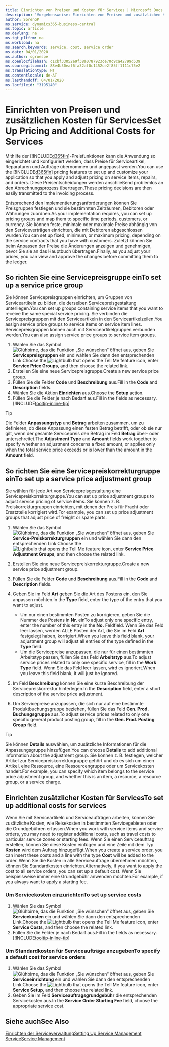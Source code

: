 ```yaml
---
title: Einrichten von Preisen und Kosten für Services | Microsoft Docs
description: 'Vorgehensweise: Einrichten von Preisen und zusätzlichen Kosten für Services.'
author: SorenGP
ms.service: dynamics365-business-central
ms.topic: article
ms.devlang: na
ms.tgt_pltfrm: na
ms.workload: na
ms.search.keywords: service, cost, service order
ms.date: 04/01/2020
ms.author: sgroespe
ms.openlocfilehash: c1cbf33052e9f38a0787923ce70c9ca42799d539
ms.sourcegitcommit: 88e4b30eaf6fa32af0c1452ce2f85ff1111c75e2
ms.translationtype: HT
ms.contentlocale: de-AT
ms.lasthandoff: 04/01/2020
ms.locfileid: "3195140"
---
```

# <a name="set-up-pricing-and-additional-costs-for-services"></a><span data-ttu-id="ed9e2-103">Einrichten von Preisen und zusätzlichen Kosten für Services</span><span class="sxs-lookup"><span data-stu-id="ed9e2-103">Set Up Pricing and Additional Costs for Services</span></span>
<span data-ttu-id="ed9e2-104">Mithilfe der [!INCLUDE[d365fin](includes/d365fin_md.md)]-Preisfunktionen kann die Anwendung so eingerichtet und konfiguriert werden, dass Preise für Serviceartikel, Reparaturen und Aufträge übernommen und angepasst werden.</span><span class="sxs-lookup"><span data-stu-id="ed9e2-104">You can use the [!INCLUDE[d365fin](includes/d365fin_md.md)] pricing features to set up and customize your application so that you apply and adjust pricing on service items, repairs, and orders.</span></span> <span data-ttu-id="ed9e2-105">Diese Preisentscheidungen werden anschließend problemlos an den Abrechnungsprozess übertragen.</span><span class="sxs-lookup"><span data-stu-id="ed9e2-105">These pricing decisions are then easily transmitted to the invoicing process.</span></span>  
  
<span data-ttu-id="ed9e2-106">Entsprechend den Implementierungsanforderungen können Sie Preisgruppen festlegen und sie bestimmten Zeiträumen, Debitoren oder Währungen zuordnen.</span><span class="sxs-lookup"><span data-stu-id="ed9e2-106">As your implementation requires, you can set up pricing groups and map them to specific time periods, customers, or currency.</span></span> <span data-ttu-id="ed9e2-107">Sie können feste, minimale oder maximale Preise abhängig von den Serviceverträgen einrichten, die mit Debitoren abgeschlossen wurden.</span><span class="sxs-lookup"><span data-stu-id="ed9e2-107">You can set up fixed, minimum, or maximum pricing, depending on the service contracts that you have with customers.</span></span> <span data-ttu-id="ed9e2-108">Zuletzt können Sie beim Anpassen der Preise die Änderungen anzeigen und genehmigen, bevor Sie sie an das Hauptbuch übertragen.</span><span class="sxs-lookup"><span data-stu-id="ed9e2-108">Finally, as you adjust your prices, you can view and approve the changes before committing them to the ledger.</span></span>  

## <a name="to-set-up-a-service-price-group"></a><span data-ttu-id="ed9e2-109">So richten Sie eine Servicepreisgruppe ein</span><span class="sxs-lookup"><span data-stu-id="ed9e2-109">To set up a service price group</span></span>
<span data-ttu-id="ed9e2-110">Sie können Servicepreisgruppen einrichten, um Gruppen von Serviceartikeln zu bilden, die derselben Servicepreisgestaltung unterliegen.</span><span class="sxs-lookup"><span data-stu-id="ed9e2-110">You can set up groups containing service items that you want to receive the same special service pricing.</span></span> <span data-ttu-id="ed9e2-111">Sie verbinden die Servicepreisgruppen mit den Serviceartikeln in den Serviceartikelzeilen.</span><span class="sxs-lookup"><span data-stu-id="ed9e2-111">You assign service price groups to service items on service item lines.</span></span> <span data-ttu-id="ed9e2-112">Servicepreisgruppen können auch mit Serviceartikelgruppen verbunden werden.</span><span class="sxs-lookup"><span data-stu-id="ed9e2-112">You can also assign service price groups to service item groups.</span></span>  

1. <span data-ttu-id="ed9e2-113">Wählen Sie das Symbol ![Glühbirne, das die Funktion „Sie wünschen“ öffnet](media/ui-search/search_small.png "Tell Me-Funktion") aus, geben Sie **Servicepreisgruppen** ein und wählen Sie dann den entsprechenden Link.</span><span class="sxs-lookup"><span data-stu-id="ed9e2-113">Choose the ![Lightbulb that opens the Tell Me feature](media/ui-search/search_small.png "Tell me what you want to do") icon, enter **Service Price Groups**, and then choose the related link.</span></span>  
2. <span data-ttu-id="ed9e2-114">Erstellen Sie eine neue Servicepreisgruppe.</span><span class="sxs-lookup"><span data-stu-id="ed9e2-114">Create a new service price group.</span></span>  
3. <span data-ttu-id="ed9e2-115">Füllen Sie die Felder **Code** und **Beschreibung** aus.</span><span class="sxs-lookup"><span data-stu-id="ed9e2-115">Fill in the **Code** and **Description** fields.</span></span>  
4. <span data-ttu-id="ed9e2-116">Wählen Sie die Aktion **Einrichten** aus.</span><span class="sxs-lookup"><span data-stu-id="ed9e2-116">Choose the **Setup** action.</span></span>  
2. <span data-ttu-id="ed9e2-117">Füllen Sie die Felder je nach Bedarf aus.</span><span class="sxs-lookup"><span data-stu-id="ed9e2-117">Fill in the fields as necessary.</span></span> [!INCLUDE[tooltip-inline-tip](includes/tooltip-inline-tip_md.md)]  

 > [!Tip]
 > <span data-ttu-id="ed9e2-118">Die Felder **Anpassungstyp** und **Betrag** arbeiten zusammen, um zu definieren, ob diese Anpassung einen festen Betrag betrifft, oder ob sie nur gilt, wenn der gesamte Servicepreis den Betrag im Feld **Betrag** über- oder unterschreitet.</span><span class="sxs-lookup"><span data-stu-id="ed9e2-118">The **Adjustment Type** and **Amount** fields work together to specify whether an adjustment concerns a fixed amount, or applies only when the total service price exceeds or is lower than the amount in the **Amount** field.</span></span>  

## <a name="to-set-up-a-service-price-adjustment-group"></a><span data-ttu-id="ed9e2-119">So richten Sie eine Servicepreiskorrekturgruppe ein</span><span class="sxs-lookup"><span data-stu-id="ed9e2-119">To set up a service price adjustment group</span></span>  
<span data-ttu-id="ed9e2-120">Sie wählen für jede Art von Servicepreisgestaltung eine Servicepreiskorrekturgruppe.</span><span class="sxs-lookup"><span data-stu-id="ed9e2-120">You can set up price adjustment groups to adjust service pricing of service items.</span></span> <span data-ttu-id="ed9e2-121">Sie können z. B. Preiskorrekturgruppen einrichten, mit denen der Preis für Fracht oder Ersatzteile korrigiert wird.</span><span class="sxs-lookup"><span data-stu-id="ed9e2-121">For example, you can set up price adjustment groups that adjust price of freight or spare parts.</span></span>  
  
1. <span data-ttu-id="ed9e2-122">Wählen Sie das Symbol ![Glühbirne, das die Funktion „Sie wünschen“ öffnet](media/ui-search/search_small.png "Tell Me-Funktion") aus, geben Sie **Service-Preiskorrekturgruppen** ein und wählen Sie dann den entsprechenden Link.</span><span class="sxs-lookup"><span data-stu-id="ed9e2-122">Choose the ![Lightbulb that opens the Tell Me feature](media/ui-search/search_small.png "Tell me what you want to do") icon, enter **Service Price Adjustment Groups**, and then choose the related link.</span></span>  
2. <span data-ttu-id="ed9e2-123">Erstellen Sie eine neue Servicepreiskorrekturgruppe.</span><span class="sxs-lookup"><span data-stu-id="ed9e2-123">Create a new service price adjustment group.</span></span>  
3. <span data-ttu-id="ed9e2-124">Füllen Sie die Felder **Code** und **Beschreibung** aus.</span><span class="sxs-lookup"><span data-stu-id="ed9e2-124">Fill in the **Code** and **Description** fields.</span></span>  
4. <span data-ttu-id="ed9e2-125">Geben Sie im Feld **Art** geben Sie die Art des Postens ein, den Sie anpassen möchten.</span><span class="sxs-lookup"><span data-stu-id="ed9e2-125">In the **Type** field, enter the type of the entry that you want to adjust.</span></span>  
  
    * <span data-ttu-id="ed9e2-126">Um nur einen bestimmten Posten zu korrigieren, geben Sie die Nummer des Postens in **Nr.** ein</span><span class="sxs-lookup"><span data-stu-id="ed9e2-126">To adjust only one specific entry, enter the number of this entry in the **No.**</span></span> <span data-ttu-id="ed9e2-127">Feld</span><span class="sxs-lookup"><span data-stu-id="ed9e2-127">field.</span></span> <span data-ttu-id="ed9e2-128">Wenn Sie das Feld leer lassen, werden ALLE Posten der Art, die Sie im Feld **Art** festgelegt haben, korrigiert.</span><span class="sxs-lookup"><span data-stu-id="ed9e2-128">When you leave this field blank, your adjustment group will adjust all entries of the type defined in the **Type** field.</span></span>  
    * <span data-ttu-id="ed9e2-129">Um die Servicepreise anzupassen, die nur für einen bestimmten Arbeitstyp passen, füllen Sie das Feld **Arbeitstyp** aus.</span><span class="sxs-lookup"><span data-stu-id="ed9e2-129">To adjust service prices related to only one specific service, fill in the **Work Type** field.</span></span> <span data-ttu-id="ed9e2-130">Wenn Sie das Feld leer lassen, wird es ignoriert.</span><span class="sxs-lookup"><span data-stu-id="ed9e2-130">When you leave this field blank, it will just be ignored.</span></span>  
  
5. <span data-ttu-id="ed9e2-131">Im Feld **Beschreibung** können Sie eine kurze Beschreibung der Servicepreiskorrektur hinterlegen.</span><span class="sxs-lookup"><span data-stu-id="ed9e2-131">In the **Description** field, enter a short description of the service price adjustment.</span></span>  
6. <span data-ttu-id="ed9e2-132">Um Servicepreise anzupassen, die sich nur auf eine bestimmte Produktbuchungsgruppe beziehen, füllen Sie das Feld **Gen. Prod. Buchungsgruppe** aus.</span><span class="sxs-lookup"><span data-stu-id="ed9e2-132">To adjust service prices related to only one specific general product posting group, fill in the **Gen. Prod. Posting Group** field.</span></span>

> [!Tip]
> <span data-ttu-id="ed9e2-133">Sie können **Details** auswählen, um zusätzliche Informationen für die Anpassungsgruppe hinzufügen.</span><span class="sxs-lookup"><span data-stu-id="ed9e2-133">You can choose **Details** to add additional information about the adjustment group.</span></span> <span data-ttu-id="ed9e2-134">Sie können z. B. festlegen, welcher Artikel zur Servicepreiskorrekturgruppe gehört und ob es sich um einen Artikel, eine Ressource, eine Ressourcengruppe oder um Servicekosten handelt.</span><span class="sxs-lookup"><span data-stu-id="ed9e2-134">For example, you can specify which item belongs to the service price adjustment group, and whether this is an item, a resource, a resource group, or a service charge.</span></span>  

## <a name="to-set-up-additional-costs-for-services"></a><span data-ttu-id="ed9e2-135">Einrichten zusätzlicher Kosten für Services</span><span class="sxs-lookup"><span data-stu-id="ed9e2-135">To set up additional costs for services</span></span>
<span data-ttu-id="ed9e2-136">Wenn Sie mit Serviceartikeln und Serviceaufträgen arbeiten, können Sie zusätzliche Kosten, wie Reisekosten in bestimmten Servicegebieten oder die Grundgebühren erfassen.</span><span class="sxs-lookup"><span data-stu-id="ed9e2-136">When you work with service items and service orders, you may need to register additional costs, such as travel costs to particular service zones or starting fees.</span></span> <span data-ttu-id="ed9e2-137">Wenn Sie einen Serviceauftrag erstellen, können Sie diese Kosten einfügen und eine Zeile mit dem Typ **Kosten** wird dem Auftrag hinzugefügt.</span><span class="sxs-lookup"><span data-stu-id="ed9e2-137">When you create a service order, you can insert these costs and a line with the type **Cost** will be added to the order.</span></span> <span data-ttu-id="ed9e2-138">Wenn Sie die Kosten in alle Serviceaufträge übernehmen möchten, können Sie Standardkosten einrichten.</span><span class="sxs-lookup"><span data-stu-id="ed9e2-138">Alternatively, if you want to apply the cost to all service orders, you can set up a default cost.</span></span> <span data-ttu-id="ed9e2-139">Wenn Sie beispielsweise immer eine Grundgebühr anwenden möchten.</span><span class="sxs-lookup"><span data-stu-id="ed9e2-139">For example, if you always want to apply a starting fee.</span></span>
  
### <a name="to-set-up-service-costs"></a><span data-ttu-id="ed9e2-140">Um Servicekosten einzurichten</span><span class="sxs-lookup"><span data-stu-id="ed9e2-140">To set up service costs</span></span>
1. <span data-ttu-id="ed9e2-141">Wählen Sie das Symbol ![Glühbirne, das die Funktion „Sie wünschen“ öffnet](media/ui-search/search_small.png "Tell Me-Funktion") aus, geben Sie **Servicekosten** ein und wählen Sie dann den entsprechenden Link.</span><span class="sxs-lookup"><span data-stu-id="ed9e2-141">Choose the ![Lightbulb that opens the Tell Me feature](media/ui-search/search_small.png "Tell me what you want to do") icon, enter **Service Costs**, and then choose the related link.</span></span> 
2. <span data-ttu-id="ed9e2-142">Füllen Sie die Felder je nach Bedarf aus.</span><span class="sxs-lookup"><span data-stu-id="ed9e2-142">Fill in the fields as necessary.</span></span> [!INCLUDE[tooltip-inline-tip](includes/tooltip-inline-tip_md.md)]  

### <a name="to-specify-a-default-cost-for-service-orders"></a><span data-ttu-id="ed9e2-143">Um Standardkosten für Serviceaufträge anzugeben</span><span class="sxs-lookup"><span data-stu-id="ed9e2-143">To specify a default cost for service orders</span></span>
1. <span data-ttu-id="ed9e2-144">Wählen Sie das Symbol ![Glühbirne, das die Funktion „Sie wünschen“ öffnet](media/ui-search/search_small.png "Tell Me-Funktion") aus, geben Sie **Serviceeinrichtung** ein und wählen Sie dann den entsprechenden Link.</span><span class="sxs-lookup"><span data-stu-id="ed9e2-144">Choose the ![Lightbulb that opens the Tell Me feature](media/ui-search/search_small.png "Tell me what you want to do") icon, enter **Service Setup**, and then choose the related link.</span></span> 
2. <span data-ttu-id="ed9e2-145">Geben Sie im Feld **Serviceauftragsgrundgebühr** die entsprechenden Servicekosten aus.</span><span class="sxs-lookup"><span data-stu-id="ed9e2-145">In the **Service Order Starting Fee** field, choose the appropriate service cost.</span></span>

## <a name="see-also"></a><span data-ttu-id="ed9e2-146">Siehe auch</span><span class="sxs-lookup"><span data-stu-id="ed9e2-146">See Also</span></span>
[<span data-ttu-id="ed9e2-147">Einrichten der Serviceverwaltung</span><span class="sxs-lookup"><span data-stu-id="ed9e2-147">Setting Up Service Management</span></span>](service-setup-service.md)  
[<span data-ttu-id="ed9e2-148">Service</span><span class="sxs-lookup"><span data-stu-id="ed9e2-148">Service Management</span></span>](service-service.md)  
